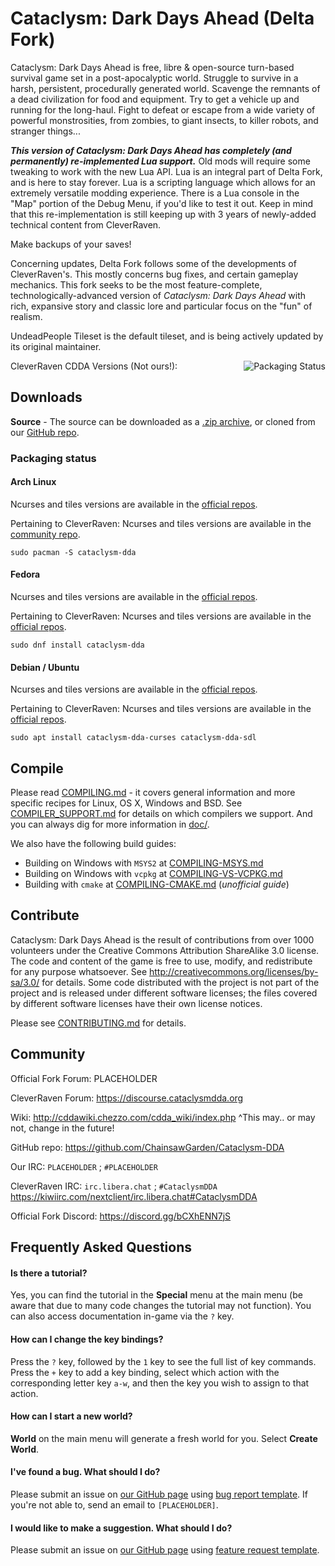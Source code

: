 # Cataclysm: Dark Days Ahead (Delta Fork)

Cataclysm: Dark Days Ahead is free, libre & open-source turn-based survival game set in a post-apocalyptic world. Struggle to survive in a harsh, persistent, procedurally generated world. Scavenge the remnants of a dead civilization for food and equipment. Try to get a vehicle up and running for the long-haul. Fight to defeat or escape from a wide variety of powerful monstrosities, from zombies, to giant insects, to killer robots, and stranger things...

***This version of Cataclysm: Dark Days Ahead has completely (and permanently) re-implemented Lua support.*** Old mods will require some tweaking to work with the new Lua API. 
Lua is an integral part of Delta Fork, and is here to stay forever. Lua is a scripting language which allows for an extremely versatile modding experience. There is a Lua console in the "Map" portion of the Debug Menu, if you'd like to test it out. Keep in mind that this re-implementation is still keeping up with 3 years of newly-added technical content from CleverRaven. 

Make backups of your saves!

Concerning updates, Delta Fork follows some of the developments of CleverRaven's. This mostly concerns bug fixes, and certain gameplay mechanics.
This fork seeks to be the most feature-complete, technologically-advanced version of *Cataclysm: Dark Days Ahead* with rich, expansive story and classic lore and particular focus on the "fun" of realism.

UndeadPeople Tileset is the default tileset, and is being actively updated by its original maintainer.

CleverRaven CDDA Versions (Not ours!):
<a href="https://repology.org/project/cataclysm-dda/versions">
    <img src="https://repology.org/badge/vertical-allrepos/cataclysm-dda.svg" alt="Packaging Status" align="right">
</a>

## Downloads

**Source** - The source can be downloaded as a [.zip archive](https://github.com/ChainsawGarden/Cataclysm-DDA/archive/master.zip), or cloned from our [GitHub repo](https://github.com/ChainsawGarden/Cataclysm-DDA/).

### Packaging status

#### Arch Linux

Ncurses and tiles versions are available in the [official repos]().

Pertaining to CleverRaven: Ncurses and tiles versions are available in the [community repo](https://www.archlinux.org/packages/?q=cataclysm-dda).

`sudo pacman -S cataclysm-dda`

#### Fedora

Ncurses and tiles versions are available in the [official repos]().

Pertaining to CleverRaven: Ncurses and tiles versions are available in the [official repos](https://src.fedoraproject.org/rpms/cataclysm-dda).

`sudo dnf install cataclysm-dda`

#### Debian / Ubuntu

Ncurses and tiles versions are available in the [official repos]().

Pertaining to CleverRaven: Ncurses and tiles versions are available in the [official repos](https://tracker.debian.org/pkg/cataclysm-dda).

`sudo apt install cataclysm-dda-curses cataclysm-dda-sdl`

## Compile

Please read [COMPILING.md](doc/COMPILING/COMPILING.md) - it covers general information and more specific recipes for Linux, OS X, Windows and BSD. See [COMPILER_SUPPORT.md](doc/COMPILING/COMPILER_SUPPORT.md) for details on which compilers we support. And you can always dig for more information in [doc/](https://github.com/ChainsawGarden/Cataclysm-DDA/tree/master/doc).

We also have the following build guides:
* Building on Windows with `MSYS2` at [COMPILING-MSYS.md](doc/COMPILING/COMPILING-MSYS.md)
* Building on Windows with `vcpkg` at [COMPILING-VS-VCPKG.md](doc/COMPILING/COMPILING-VS-VCPKG.md)
* Building with `cmake` at [COMPILING-CMAKE.md](doc/COMPILING/COMPILING-CMAKE.md)  (*unofficial guide*)

## Contribute

Cataclysm: Dark Days Ahead is the result of contributions from over 1000 volunteers under the Creative Commons Attribution ShareAlike 3.0 license. The code and content of the game is free to use, modify, and redistribute for any purpose whatsoever. See http://creativecommons.org/licenses/by-sa/3.0/ for details.
Some code distributed with the project is not part of the project and is released under different software licenses; the files covered by different software licenses have their own license notices.

Please see [CONTRIBUTING.md](https://github.com/ChainsawGarden/Cataclysm-DDA/blob/master/.github/CONTRIBUTING.md) for details.

## Community

Official Fork Forum:
PLACEHOLDER

CleverRaven Forum:
https://discourse.cataclysmdda.org

Wiki:
http://cddawiki.chezzo.com/cdda_wiki/index.php
^This may.. or may not, change in the future!

GitHub repo:
https://github.com/ChainsawGarden/Cataclysm-DDA

Our IRC:
`PLACEHOLDER` ; `#PLACEHOLDER`

CleverRaven IRC:
`irc.libera.chat` ; `#CataclysmDDA`
https://kiwiirc.com/nextclient/irc.libera.chat#CataclysmDDA

Official Fork Discord:
https://discord.gg/bCXhENN7jS

## Frequently Asked Questions

#### Is there a tutorial?

Yes, you can find the tutorial in the **Special** menu at the main menu (be aware that due to many code changes the tutorial may not function). You can also access documentation in-game via the `?` key.

#### How can I change the key bindings?

Press the `?` key, followed by the `1` key to see the full list of key commands. Press the `+` key to add a key binding, select which action with the corresponding letter key `a-w`, and then the key you wish to assign to that action.

#### How can I start a new world?

**World** on the main menu will generate a fresh world for you. Select **Create World**.

#### I've found a bug. What should I do?

Please submit an issue on [our GitHub page](https://github.com/ChainsawGarden/Cataclysm-DDA/issues/) using [bug report template](https://github.com/ChainsawGarden/Cataclysm-DDA/issues/new?template=bug_report.md). If you're not able to, send an email to `[PLACEHOLDER]`.

#### I would like to make a suggestion. What should I do?

Please submit an issue on [our GitHub page](https://github.com/ChainsawGarden/Cataclysm-DDA/issues/) using [feature request template](https://github.com/ChainsawGarden/Cataclysm-DDA/issues/new?template=feature_request.md).

